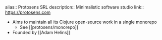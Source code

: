 alias:: Protosens SRL
description:: Minimalistic software studio
link:: https://protosens.com

- Aims to maintain all its Clojure open-source work in a single monorepo
	- See  [[protosens/monorepo]]
- Founded by [[Adam Helins]]